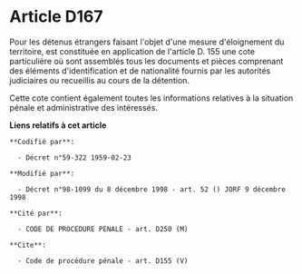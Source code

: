 # Article D167

Pour les détenus étrangers faisant l'objet d'une mesure d'éloignement du territoire, est constituée en application de
l'article D. 155 une cote particulière où sont assemblés tous les documents et pièces comprenant des éléments
d'identification et de nationalité fournis par les autorités judiciaires ou recueillis au cours de la détention. 

Cette cote contient également toutes les informations relatives à la situation pénale et administrative des intéressés.

**Liens relatifs à cet article**

	**Codifié par**:

	  - Décret n°59-322 1959-02-23

	**Modifié par**:

	  - Décret n°98-1099 du 8 décembre 1998 - art. 52 () JORF 9 décembre 1998

	**Cité par**:

	  - CODE DE PROCEDURE PENALE - art. D250 (M)

	**Cite**:

	  - Code de procédure pénale - art. D155 (V)
